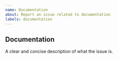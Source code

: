```yaml
---
name: Documentation
about: Report an issue related to documentation
labels: documentation
---
```


## Documentation

A clear and concise description of what the issue is.
